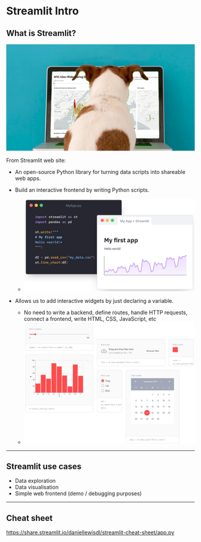 # Streamlit Intro

## What is Streamlit?

![streamlit-intro](../resources/streamlit-intro.jpg)


From Streamlit web site:

* An open-source Python library for turning data scripts into shareable web apps.

* Build an interactive frontend by writing Python scripts.
  * ![streamlit-app](../resources/streamlit-app.jpg)

* Allows us to add interactive widgets by just declaring a variable.
  * No need to write a backend, define routes, handle HTTP requests, connect a frontend, write HTML, CSS, JavaScript, etc
  * ![streamlit-widgets](../resources/streamlit-widgets.jpg)


---
## Streamlit use cases

* Data exploration
* Data visualisation
* Simple web frontend (demo / debugging purposes)


---
## Cheat sheet

https://share.streamlit.io/daniellewisdl/streamlit-cheat-sheet/app.py

